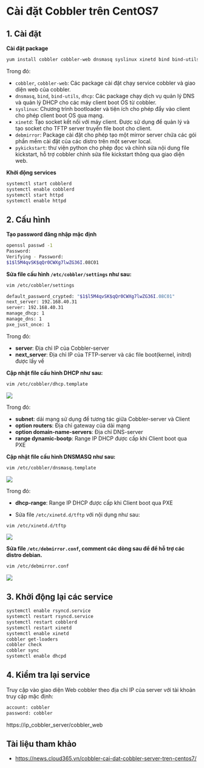 # Cài đặt Cobbler trên CentOS7

## 1. Cài đặt
**Cài đặt package**
```sh
yum install cobbler cobbler-web dnsmasq syslinux xinetd bind bind-utils dhcp debmirror pykickstart fence-agents-all -y
```
Trong đó:
+ `cobbler`, `cobbler-web`: Các package cài đặt chạy service cobbler và giao diện web của cobbler.
+ `dnsmasq`, `bind`, `bind-utils`, `dhcp`: Các package chạy dịch vụ quản lý DNS và quản lý DHCP cho các máy client boot OS từ cobbler.
+ `syslinux`: Chương trình bootloader và tiện ích cho phép đẩy vào client cho phép client boot OS qua mạng.
+ `xinetd`: Tạo socket kết nối với máy client. Được sử dụng để quản lý và tạo socket cho TFTP server truyền file boot cho client.
+ `debmirror`: Package cài đặt cho phép tạo một mirror server chứa các gói phần mềm cài đặt của các distro trên một server local.
+ `pykickstart`: thư viện python cho phép đọc và chỉnh sửa nội dung file kickstart, hỗ trợ cobbler chỉnh sửa file kickstart thông qua giao diện web.

**Khởi động services**
```sh
systemctl start cobblerd
systemctl enable cobblerd
systemctl start httpd
systemctl enable httpd
```
## 2. Cấu hình
**Tạo password đăng nhập mặc định**
```sh
openssl passwd -1
Password:
Verifying - Password:
$1$l5M4qvSK$qQr0CWXg7lwZG36I.08C01
```
**Sửa file cấu hình `/etc/cobbler/settings` như sau:**
```sh
vim /etc/cobbler/settings

default_password_crypted: "$1$l5M4qvSK$qQr0CWXg7lwZG36I.08C01"
next_server: 192.168.40.31
server: 192.168.40.31
manage_dhcp: 1
manage_dns: 1
pxe_just_once: 1
```
Trong đó:
- **server**: Địa chỉ IP của Cobbler-server
- **next_server**: Địa chỉ IP của TFTP-server và các file boot(kernel, initrd) được lấy về

**Cập nhật file cấu hình DHCP như sau:**
```sh
vim /etc/cobbler/dhcp.template
```
<img src=https://i.imgur.com/VdpUe9s.png>

Trong đó:
- **subnet**: dải mạng sử dụng để tương tác giữa Cobbler-server và Client
- **option routers**: Địa chỉ gateway của dải mạng
- **option domain-name-servers**: Địa chỉ DNS-server
- **range dynamic-bootp**: Range IP DHCP được cấp khi Client boot qua PXE

**Cập nhật file cấu hình DNSMASQ như sau:**
```sh
vim /etc/cobbler/dnsmasq.template
```
<img src=https://i.imgur.com/sqyed5x.png>

Trong đó:
- **dhcp-range**: Range IP DHCP được cấp khi Client boot qua PXE

- Sửa file `/etc/xinetd.d/tftp` với nội dụng như sau:
```sh
vim /etc/xinetd.d/tftp
```
<img src=https://i.imgur.com/HKs2rpa.png>

**Sửa file `/etc/debmirror.conf`, comment các dòng sau để để hỗ trợ các distro debian.**
```sh
vim /etc/debmirror.conf
```
<img src=https://i.imgur.com/T3hkYwa.png>

## 3. Khởi động lại các service
```sh
systemctl enable rsyncd.service
systemctl restart rsyncd.service
systemctl restart cobblerd
systemctl restart xinetd
systemctl enable xinetd
cobbler get-loaders
cobbler check
cobbler sync
systemctl enable dhcpd
```
## 4. Kiểm tra lại service
Truy cập vào giao diện Web cobbler theo địa chỉ IP của server với tài khoản truy cập mặc định:
```sh
account: cobbler
password: cobbler
```
https://ip_cobbler_server/cobbler_web

## Tài liệu tham khảo
- https://news.cloud365.vn/cobbler-cai-dat-cobbler-server-tren-centos7/
